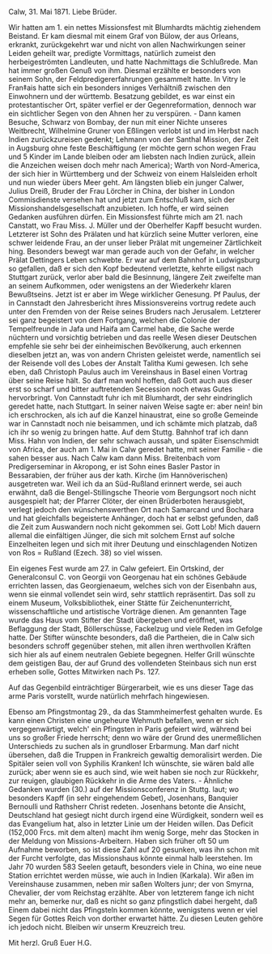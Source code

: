  Calw, 31. Mai 1871.
Liebe Brüder.

Wir hatten am 1. ein nettes Missionsfest mit Blumhardts mächtig ziehendem Beistand. Er kam diesmal mit einem Graf von Bülow, der aus Orleans, erkrankt, zurückgekehrt war und nicht von allen Nachwirkungen seiner Leiden geheilt war, predigte Vormittags, natürlich zumeist den herbeigeströmten Landleuten, und hatte Nachmittags die Schlußrede. Man hat immer großen Genuß von ihm. Diesmal erzählte er besonders von seinem Sohn, der Feldpredigererfahrungen gesammelt hatte. In Vitry le Fran‡ais hatte sich ein besonders inniges Verhältniß zwischen den Einwohnern und der württemb. Besatzung gebildet, es war einst ein protestantischer Ort, später verfiel er der Gegenreformation, dennoch war ein sichtlicher Segen von den Ahnen her zu verspüren. - Dann kamen Besuche, Schwarz von Bombay, der nun mit einer Nichte unseres Weitbrecht, Wilhelmine Gruner von Eßlingen verlobt ist und im Herbst nach Indien zurückzureisen gedenkt; Lehmann von der Santhal Mission, der Zeit in Augsburg ohne feste Beschäftigung (er möchte gern schon wegen Frau und 5 Kinder im Lande bleiben oder am liebsten nach Indien zurück, allein die Anzeichen weisen doch mehr nach America); Warth von Nord-America, der sich hier in Württemberg und der Schweiz von einem Halsleiden erholt und nun wieder übers Meer geht. Am längsten blieb ein junger Calwer, Julius Dreiß, Bruder der Frau Lörcher in China, der bisher in London Commisdienste versehen hat und jetzt zum Entschluß kam, sich der Missionshandelsgesellschaft anzubieten. Ich hoffe, er wird seinen Gedanken ausführen dürfen. Ein Missionsfest führte mich am 21. nach Canstatt, wo Frau Miss. J. Müller und der Oberhelfer Kapff besucht wurden. Letzterer ist Sohn des Prälaten und hat kürzlich seine Mutter verloren, eine schwer leidende Frau, an der unser lieber Prälat mit ungemeiner Zärtlichkeit hing. Besonders bewegt war man gerade auch von der Gefahr, in welcher Prälat Dettingers Leben schwebte. Er war auf dem Bahnhof in Ludwigsburg so gefallen, daß er sich den Kopf bedeutend verletzte, kehrte eiligst nach Stuttgart zurück, verlor aber bald die Besinnung, längere Zeit zweifelte man an seinem Aufkommen, oder wenigstens an der Wiederkehr klaren Bewußtseins. Jetzt ist er aber im Wege wirklicher Genesung. Pf Paulus, der in Cannstadt den Jahresbericht ihres Missionsvereins vortrug redete auch unter den Fremden von der Reise seines Bruders nach Jerusalem. Letzterer sei ganz begeistert von dem Fortgang, welchen die Colonie der Tempelfreunde in Jafa und Haifa am Carmel habe, die Sache werde nüchtern und vorsichtig betrieben und das reelle Wesen dieser Deutschen empfehle sie sehr bei der einheimischen Bevölkerung, auch erkennen dieselben jetzt an, was von andern Christen geleistet werde, namentlich sei der Reisende voll des Lobes der Anstalt Talitha Kumi gewesen. Ich sehe eben, daß Christoph Paulus auch im Vereinshaus in Basel einen Vortrag über seine Reise hält. So darf man wohl hoffen, daß Gott auch aus dieser erst so scharf und bitter auftretenden Secession noch etwas Gutes hervorbringt. Von Cannstadt fuhr ich mit Blumhardt, der sehr eindringlich geredet hatte, nach Stuttgart. In seiner naiven Weise sagte er: aber nein! bin ich erschrocken, als ich auf die Kanzel hinaustrat, eine so große Gemeinde war in Cannstadt noch nie beisammen, und ich schämte mich platzab, daß ich ihr so wenig zu bringen hatte. Auf dem Stuttg. Bahnhof traf ich dann Miss. Hahn von Indien, der sehr schwach aussah, und später Eisenschmidt von Africa, der auch am 1. Mai in Calw geredet hatte, mit seiner Familie - die sahen besser aus. 
Nach Calw kam dann Miss. Breitenbach vom Predigerseminar in Akropong, er ist Sohn eines Basler Pastor in Bessarabien, der früher aus der kath. Kirche (im Hannöverischen) ausgetreten war. Weil ich da an Süd-Rußland erinnert werde, sei auch erwähnt, daß die Bengel-Stillingsche Theorie vom Bergungsort noch nicht ausgespielt hat; der Pfarrer Clöter, der einen Brüderboten herausgiebt, verlegt jedoch den wünschenswerthen Ort nach Samarcand und Bochara und hat gleichfalls begeisterte Anhänger, doch hat er selbst gefunden, daß die Zeit zum Auswandern noch nicht gekommen sei. Gott Lob! Mich dauern allemal die einfältigen Jünger, die sich mit solchem Ernst auf solche Einzelheiten legen und sich mit ihrer Deutung und einschlagenden Notizen von Ros = Rußland (Ezech. 38) so viel wissen.

Ein eigenes Fest wurde am 27. in Calw gefeiert. Ein Ortskind, der Generalconsul C. von Georgii von Georgenau hat ein schönes Gebäude errichten lassen, das Georgienaeum, welches sich von der Eisenbahn aus, wenn sie einmal vollendet sein wird, sehr stattlich repräsentirt. Das soll zu einem Museum, Volksbibliothek, einer Stätte für Zeichenunterricht, wissenschaftliche und artistische Vorträge dienen. Am genannten Tage wurde das Haus vom Stifter der Stadt übergeben und eröffnet, was Beflaggung der Stadt, Böllerschüsse, Fackelzug und viele Reden im Gefolge hatte. Der Stifter wünschte besonders, daß die Partheien, die in Calw sich besonders schroff gegenüber stehen, mit allen ihren werthvollen Kräften sich hier als auf einem neutralen Gebiete begegnen. Helfer Grill wünschte dem geistigen Bau, der auf Grund des vollendeten Steinbaus sich nun erst erheben solle, Gottes Mitwirken nach Ps. 127.

Auf das Gegenbild einträchtiger Bürgerarbeit, wie es uns dieser Tage das arme Paris vorstellt, wurde natürlich mehrfach hingewiesen.

Ebenso am Pfingstmontag 29., da das Stammheimerfest gehalten wurde. Es kann einen Christen eine ungeheure Wehmuth befallen, wenn er sich vergegenwärtigt, welch' ein Pfingsten in Paris gefeiert wird, während bei uns so großer Friede herrscht; denn wo wäre der Grund des unermeßlichen Unterschieds zu suchen als in grundloser Erbarmung. Man darf nicht übersehen, daß die Truppen in Frankreich gewaltig demoralisirt werden. Die Spitäler seien voll von Syphilis Kranken! Ich wünschte, sie wären bald alle zurück; aber wenn sie es auch sind, wie weit haben sie noch zur Rückkehr, zur reuigen, glaubigen Rückkehr in die Arme des Vaters. - Ähnliche Gedanken wurden (30.) auf der Missionsconferenz in Stuttg. laut; wo besonders Kapff (in sehr eingehendem Gebet), Josenhans, Banquier Bernoulli und Rathsherr Christ redeten. Josenhans betonte die Ansicht, Deutschland hat gesiegt nicht durch irgend eine Würdigkeit, sondern weil es das Evangelium hat, also in letzter Linie um der Heiden willen. Das Deficit (152,000 Frcs. mit dem alten) macht ihm wenig Sorge, mehr das Stocken in der Meldung von Missions-Arbeitern. Haben sich früher oft 50 um Aufnahme beworben, so ist diese Zahl auf 20 gesunken, was ihn schon mit der Furcht verfolgte, das Missionshaus könnte einmal halb leerstehen. Im Jahr 70 wurden 583 Seelen getauft, besonders viele in China, wo eine neue Station errichtet werden müsse, wie auch in Indien (Karkala). Wir aßen im Vereinshause zusammen, neben mir saßen Wolters junr; der von Smyrna, Chevalier, der vom Reichstag erzählte. Aber von letzterem fange ich nicht mehr an, bemerke nur, daß es nicht so ganz pfingstlich dabei hergeht, daß Einem dabei nicht das Pfingsteln kommen könnte, wenigstens wenn er viel Segen für Gottes Reich von dorther erwartet hätte. Zu diesen Leuten gehöre ich jedoch nicht. Bleiben wir unserm Kreuzreich treu.

 Mit herzl. Gruß Euer
 H.G.
